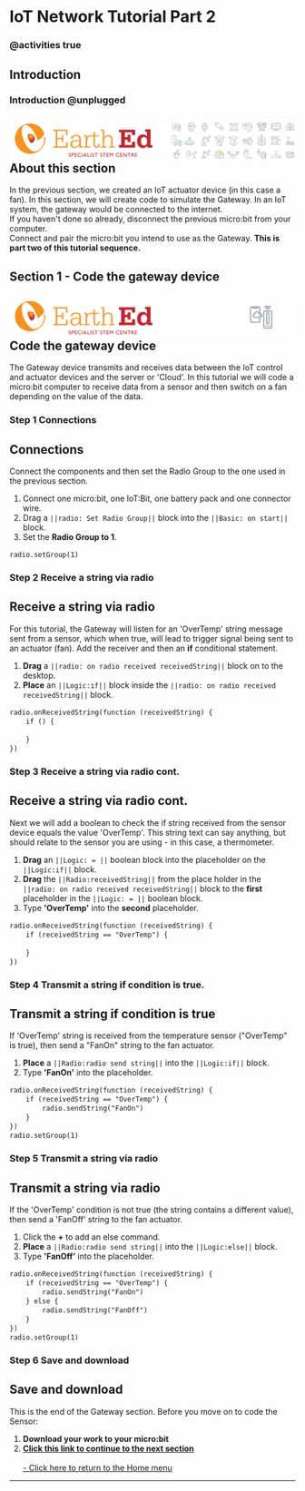 # IoT Network Tutorial Part 2

<!----Section 2 of IoT_Network_Tutorial--------------Complete----  
-----------------------------------------------------------------
----------------------------------------------------------------->
### @activities true

## Introduction
### Introduction @unplugged

![](https://raw.githubusercontent.com/EarthEdSTEM/earthed-iot-programs-tutorials/master/Images/T_IoT_Network/T_IoT_Network_Banner_P1.png)
About this section
-----------------
In the previous section, we created an IoT actuator device (in this case a fan). In this section, we will create code to simulate the Gateway. In an IoT system, the gateway would be connected to the internet.<br>
If you haven't done so already, disconnect the previous micro:bit from your computer.<br>
Connect and pair the micro:bit you intend to use as the Gateway.
**This is part two of this tutorial sequence.**<br>

## Section 1 - Code the gateway device
![](https://raw.githubusercontent.com/EarthEdSTEM/earthed-iot-programs-tutorials/master/Images/T_IoT_Network/T_IoT_Network_Banner_P2.png)
Code the gateway device
---------------------
The Gateway device transmits and receives data between the IoT control and actuator devices and the server or 'Cloud'. 
In this tutorial we will code a micro:bit computer to receive data from a sensor and then switch on a fan depending on the value of the data.

### Step 1 Connections
Connections
-----------------
Connect the components and then set the Radio Group to the one used in the previous section.
1. Connect one micro:bit, one IoT:Bit, one battery pack and one connector wire.
2. Drag a ``||radio: Set Radio Group||`` block into the ``||Basic: on start||`` block.<br>
3. Set the **Radio Group to 1**.
```blocks
radio.setGroup(1)
```
### Step 2 Receive a string via radio
Receive a string via radio
-----------------
For this tutorial, the Gateway will listen for an 'OverTemp' string message sent from a sensor, 
which when true, will lead to trigger signal being sent to an actuator (fan). 
Add the receiver and then an **if** conditional statement.
1. **Drag** a ``||radio: on radio received receivedString||`` block on to the desktop.
2. **Place** an ``||Logic:if||`` block inside the ``||radio: on radio received receivedString||`` block.

```blocks
radio.onReceivedString(function (receivedString) {
    if () {

    }
})
```

### Step 3 Receive a string via radio cont.
Receive a string via radio cont.
-----------------
Next we will add a boolean to check the if string received from the sensor device equals the value 'OverTemp'. 
This string text can say anything, but should relate to the sensor you are using - in this case, a thermometer.<br>
1. **Drag** an ``||Logic: = ||`` boolean block into the placeholder on the ``||Logic:if||`` block.
2. **Drag** the ``||Radio:receivedString||`` from the place holder in the ``||radio: on radio received receivedString||`` block to the **first** placeholder in the ``||Logic: = ||`` boolean block.
3. Type **'OverTemp'** into the **second** placeholder.


```blocks
radio.onReceivedString(function (receivedString) {
    if (receivedString == "OverTemp") {
      
    }
})
```

### Step 4 Transmit a string if condition is true.
Transmit a string if condition is true
-----------------
If 'OverTemp' string is received from the temperature sensor ("OverTemp" is true), then send a "FanOn" string to the fan actuator. <br>
1. **Place** a ``||Radio:radio send string||`` into the ``||Logic:if||`` block.
2. Type **'FanOn'** into the placeholder.

```blocks
radio.onReceivedString(function (receivedString) {
    if (receivedString == "OverTemp") {
        radio.sendString("FanOn")
    }
})
radio.setGroup(1)
```

### Step 5 Transmit a string via radio
Transmit a string via radio
-----------------
If the 'OverTemp' condition is not true (the string contains a different value), then send a 'FanOff' string to the fan actuator.
1. Click the **+** to add an else command.
2. **Place** a ``||Radio:radio send string||`` into the ``||Logic:else||`` block.
2. Type **'FanOff'** into the placeholder.

```blocks
radio.onReceivedString(function (receivedString) {
    if (receivedString == "OverTemp") {
        radio.sendString("FanOn")
    } else {
        radio.sendString("FanOff")
    }
})
radio.setGroup(1)
```

### Step 6 Save and download
Save and download
-----------------
This is the end of the Gateway section. Before you move on to code the Sensor:<br>
1. **Download your work to your micro:bit**<br>
2. **[Click this link to continue to the next section](https://makecode.microbit.org/#tutorial:github:earthedstem/earthed-iot-programs-tutorials/T_IoT_Network_3)**<br>
<br>[- Click here to return to the Home menu](https://sites.google.com/earthed.vic.edu.au/tutorial-iot/home)<br>
 

<script src="https://makecode.com/gh-pages-embed.js" > </script><script>makeCodeRender("{{ site.makecode.home_url }}", "{{ site.github.owner_name }}/{ { site.github.repository_name } } ");</script>

----------------------------------------------

